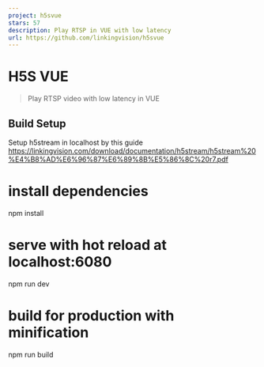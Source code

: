 ```yaml
---
project: h5svue
stars: 57
description: Play RTSP in VUE with low latency 
url: https://github.com/linkingvision/h5svue
---
```


H5S VUE
=======

> Play RTSP video with low latency in VUE

Build Setup
-----------

Setup h5stream in localhost by this guide https://linkingvision.com/download/documentation/h5stream/h5stream%20%E4%B8%AD%E6%96%87%E6%89%8B%E5%86%8C%20r7.pdf

# install dependencies
npm install

# serve with hot reload at localhost:6080
npm run dev

# build for production with minification
npm run build
